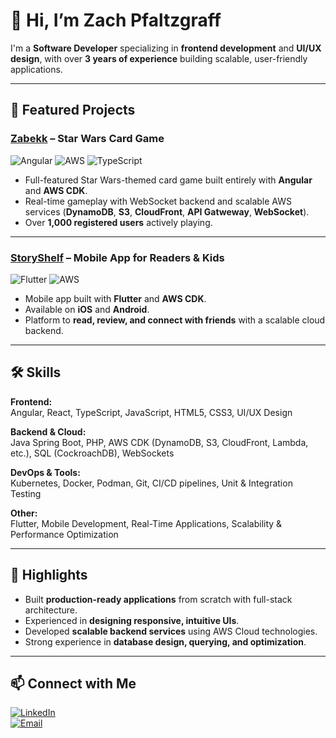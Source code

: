 # 👋 Hi, I’m Zach Pfaltzgraff

I'm a **Software Developer** specializing in **frontend development** and **UI/UX design**, with over **3 years of experience** building scalable, user-friendly applications.

---

## 🚀 Featured Projects

### [Zabekk](https://zabekk.com) – Star Wars Card Game
![Angular](https://img.shields.io/badge/Angular-DD0031?logo=angular&logoColor=white)
![AWS](https://img.shields.io/badge/AWS-232F3E?logo=amazon-aws&logoColor=white)
![TypeScript](https://img.shields.io/badge/TypeScript-3178C6?logo=typescript&logoColor=white)

- Full-featured Star Wars-themed card game built entirely with **Angular** and **AWS CDK**.
- Real-time gameplay with WebSocket backend and scalable AWS services (**DynamoDB**, **S3**, **CloudFront**, **API Gatweway**, **WebSocket**).
- Over **1,000 registered users** actively playing.

---

### [StoryShelf](https://storyshelf.org/links) – Mobile App for Readers & Kids
![Flutter](https://img.shields.io/badge/Flutter-02569B?logo=flutter&logoColor=white)
![AWS](https://img.shields.io/badge/AWS-232F3E?logo=amazon-aws&logoColor=white)

- Mobile app built with **Flutter** and **AWS CDK**.
- Available on **iOS** and **Android**.
- Platform to **read, review, and connect with friends** with a scalable cloud backend.

---

## 🛠 Skills

**Frontend:**  
Angular, React, TypeScript, JavaScript, HTML5, CSS3, UI/UX Design  

**Backend & Cloud:**  
Java Spring Boot, PHP, AWS CDK (DynamoDB, S3, CloudFront, Lambda, etc.), SQL (CockroachDB), WebSockets  

**DevOps & Tools:**  
Kubernetes, Docker, Podman, Git, CI/CD pipelines, Unit & Integration Testing  

**Other:**  
Flutter, Mobile Development, Real-Time Applications, Scalability & Performance Optimization  

---

## 🌟 Highlights

- Built **production-ready applications** from scratch with full-stack architecture.  
- Experienced in **designing responsive, intuitive UIs**.  
- Developed **scalable backend services** using AWS Cloud technologies.  
- Strong experience in **database design, querying, and optimization**.  

---

## 📫 Connect with Me

[![LinkedIn](https://img.shields.io/badge/LinkedIn-Zach%20Pfaltzgraff-0077B5?logo=linkedin&logoColor=white)](https://www.linkedin.com/in/zach-pfaltzgraff-45769b2a5/)  
[![Email](https://img.shields.io/badge/Email-zachpfaltzgraff@gmail.com-D14836?logo=gmail&logoColor=white)](mailto:zachpfaltzgraff@gmail.com)
